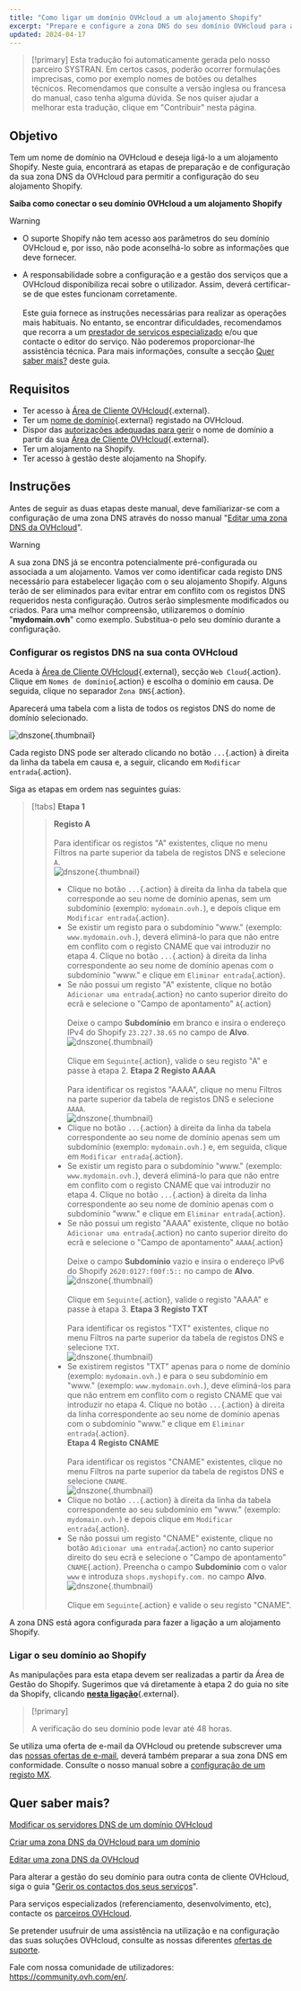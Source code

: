 ```yaml
---
title: "Como ligar um domínio OVHcloud a um alojamento Shopify"
excerpt: "Prepare e configure a zona DNS do seu domínio OVHcloud para a ligar a um alojamento Shopify"
updated: 2024-04-17
---
```


> [!primary]
> Esta tradução foi automaticamente gerada pelo nosso parceiro SYSTRAN. Em certos casos, poderão ocorrer formulações imprecisas, como por exemplo nomes de botões ou detalhes técnicos. Recomendamos que consulte a versão inglesa ou francesa do manual, caso tenha alguma dúvida. Se nos quiser ajudar a melhorar esta tradução, clique em "Contribuir" nesta página.
>

## Objetivo

Tem um nome de domínio na OVHcloud e deseja ligá-lo a um alojamento Shopify. Neste guia, encontrará as etapas de preparação e de configuração da sua zona DNS da OVHcloud para permitir a configuração do seu alojamento Shopify.

**Saiba como conectar o seu domínio OVHcloud a um alojamento Shopify**

> [!warning]
>
> - O suporte Shopify não tem acesso aos parâmetros do seu domínio OVHcloud e, por isso, não pode aconselhá-lo sobre as informações que deve fornecer.
>
> - A responsabilidade sobre a configuração e a gestão dos serviços que a OVHcloud disponibiliza recai sobre o utilizador. Assim, deverá certificar-se de que estes funcionam corretamente.<br><br> Este guia fornece as instruções necessárias para realizar as operações mais habituais. No entanto, se encontrar dificuldades, recomendamos que recorra a um [prestador de serviços especializado](https://partner.ovhcloud.com/pt/) e/ou que contacte o editor do serviço. Não poderemos proporcionar-lhe assistência técnica. Para mais informações, consulte a secção [Quer saber mais?](#go-further) deste guia.
>

## Requisitos

- Ter acesso à [Área de Cliente OVHcloud](/links/manager){.external}.
- Ter um [nome de domínio](/links/web/domains){.external} registado na OVHcloud.
- Dispor das [autorizações adequadas para gerir](/pages/account_and_service_management/account_information/managing_contacts) o nome de domínio a partir da sua [Área de Cliente OVHcloud](/links/manager){.external}.
- Ter um alojamento na Shopify.
- Ter acesso à gestão deste alojamento na Shopify.

## Instruções

Antes de seguir as duas etapas deste manual, deve familiarizar-se com a configuração de uma zona DNS através do nosso manual "[Editar uma zona DNS da OVHcloud](/pages/web_cloud/domains/dns_zone_edit)".

> [!warning]
>
> A sua zona DNS já se encontra potencialmente pré-configurada ou associada a um alojamento. Vamos ver como identificar cada registo DNS necessário para estabelecer ligação com o seu alojamento Shopify. Alguns terão de ser eliminados para evitar entrar em conflito com os registos DNS requeridos nesta configuração. Outros serão simplesmente modificados ou criados. Para uma melhor compreensão, utilizaremos o domínio "**mydomain.ovh**" como exemplo. Substitua-o pelo seu domínio durante a configuração.

### Configurar os registos DNS na sua conta OVHcloud

Aceda à [Área de Cliente OVHcloud](/links/manager){.external}, secção `Web Cloud`{.action}. Clique em `Nomes de domínio`{.action} e escolha o domínio em causa. De seguida, clique no separador `Zona DNS`{.action}.

Aparecerá uma tabela com a lista de todos os registos DNS do nome de domínio selecionado.

![dnszone](images/tab.png){.thumbnail}

Cada registo DNS pode ser alterado clicando no botão `...`{.action} à direita da linha da tabela em causa e, a seguir, clicando em `Modificar entrada`{.action}.

Siga as etapas em ordem nas seguintes guias:

> [!tabs]
> **Etapa 1**
>> **Registo A**<br><br>
>> Para identificar os registos "A" existentes, clique no menu Filtros na parte superior da tabela de registos DNS e selecione `A`.<br>
>> ![dnszone](images/filter-a.png){.thumbnail}<br>
>> - Clique no botão `...`{.action} à direita da linha da tabela que corresponde ao seu nome de domínio apenas, sem um subdomínio (exemplo: `mydomain.ovh.`), e depois clique em `Modificar entrada`{.action}.<br>
>> - Se existir um registo para o subdomínio "www." (exemplo: `www.mydomain.ovh.`), deverá eliminá-lo para que não entre em conflito com o registo CNAME que vai introduzir no etapa 4. Clique no botão `...`{.action} à direita da linha correspondente ao seu nome de domínio apenas com o subdomínio "www." e clique em `Eliminar entrada`{.action}.<br>
>> - Se não possui um registo "A" existente, clique no botão `Adicionar uma entrada`{.action} no canto superior direito do ecrã e selecione o "Campo de apontamento" `A`{.action}<br><br>
>> Deixe o campo **Subdomínio** em branco e insira o endereço IPv4 do Shopify `23.227.38.65` no campo de **Alvo**.
>> ![dnszone](images/field-a.png){.thumbnail}<br><br>
>> Clique em `Seguinte`{.action}, valide o seu registo "A" e passe à etapa 2.
> **Etapa 2**
>> **Registo AAAA**<br><br>
>>  Para identificar os registos "AAAA", clique no menu Filtros na parte superior da tabela de registos DNS e selecione `AAAA`.<br>
>> ![dnszone](images/filter-aaaa.png){.thumbnail}<br>
>> - Clique no botão `...`{.action} à direita da linha da tabela correspondente ao seu nome de domínio apenas sem um subdomínio (exemplo: `mydomain.ovh.`) e, em seguida, clique em `Modificar entrada`{.action}.<br>
>> - Se existir um registo para o subdomínio "www." (exemplo: `www.mydomain.ovh.`), deverá eliminá-lo para que não entre em conflito com o registo CNAME que vai introduzir no etapa 4. Clique no botão `...`{.action} à direita da linha correspondente ao seu nome de domínio apenas com o subdomínio "www." e clique em `Eliminar entrada`{.action}.<br>
>> - Se não possui um registo "AAAA" existente, clique no botão `Adicionar uma entrada`{.action} no canto superior direito do ecrã e selecione o "Campo de apontamento" `AAAA`{.action}<br><br>
>> Deixe o campo **Subdomínio** vazio e insira o endereço IPv6 do Shopify `2620:0127:f00f:5::` no campo de **Alvo**.
>> ![dnszone](images/field-aaaa.png){.thumbnail}<br><br>
>> Clique em `Seguinte`{.action}, valide o registo "AAAA" e passe à etapa 3.
> **Etapa 3**
>> **Registo TXT**<br><br>
>>  Para identificar os registos "TXT" existentes, clique no menu Filtros na parte superior da tabela de registos DNS e selecione `TXT`.<br>
>> ![dnszone](images/filter-txt.png){.thumbnail}<br>
>> - Se existirem registos "TXT" apenas para o nome de domínio (exemplo: `mydomain.ovh.`) e para o seu subdomínio em "www." (exemplo: `www.mydomain.ovh.`), deve eliminá-los para que não entrem em conflito com o registo CNAME que vai introduzir no etapa 4. Clique no botão `...`{.action} à direita da linha correspondente ao seu nome de domínio apenas com o subdomínio "www." e clique em `Eliminar entrada`{.action}.<br>
> **Etapa 4**
>> **Registo CNAME**<br><br>
>>  Para identificar os registos "CNAME" existentes, clique no menu Filtros na parte superior da tabela de registos DNS e selecione `CNAME`.<br>
>> ![dnszone](images/filter-cname.png){.thumbnail}
>> - Clique no botão `...`{.action} à direita da linha da tabela correspondente ao seu subdomínio em "www." (exemplo: `mydomain.ovh.`) e depois clique em `Modificar entrada`{.action}.<br>
>> - Se não possui um registo "CNAME" existente, clique no botão `Adicionar uma entrada`{.action} no canto superior direito do seu ecrã e selecione o "Campo de apontamento" `CNAME`{.action}.
>> Preencha o campo **Subdomínio** com o valor `www` e introduza `shops.myshopify.com.` no campo **Alvo**.<br>
>> ![dnszone](images/field-cname.png){.thumbnail}<br><br>
>> Clique em `Seguinte`{.action} e valide o seu registo "CNAME".

A zona DNS está agora configurada para fazer a ligação a um alojamento Shopify.

### Ligar o seu domínio ao Shopify

As manipulações para esta etapa devem ser realizadas a partir da Área de Gestão do Shopify. Sugerimos que vá diretamente à etapa 2 do guia no site da Shopify, clicando [**nesta ligação**](https://help.shopify.com/en/manual/domains/add-a-domain/connecting-domains/connect-domain-manual){.external}.

> [!primary]
>
> A verificação do seu domínio pode levar até 48 horas.

Se utiliza uma oferta de e-mail da OVHcloud ou pretende subscrever uma das [nossas ofertas de e-mail](/links/web/emails), deverá também preparar a sua zona DNS em conformidade. Consulte o nosso manual sobre a [configuração de um registo MX](/pages/web_cloud/domains/dns_zone_mx).

## Quer saber mais? <a name="go-further"></a>

[Modificar os servidores DNS de um domínio OVHcloud](/pages/web_cloud/domains/dns_server_general_information)

[Criar uma zona DNS da OVHcloud para um domínio](/pages/web_cloud/domains/dns_zone_create)

[Editar uma zona DNS da OVHcloud](/pages/web_cloud/domains/dns_zone_edit)

Para alterar a gestão do seu domínio para outra conta de cliente OVHcloud, siga o guia "[Gerir os contactos dos seus serviços](/pages/account_and_service_management/account_information/managing_contacts)".
 
Para serviços especializados (referenciamento, desenvolvimento, etc), contacte os [parceiros OVHcloud](/links/partner).
 
Se pretender usufruir de uma assistência na utilização e na configuração das suas soluções OVHcloud, consulte as nossas diferentes [ofertas de suporte](/links/support).
 
Fale com nossa comunidade de utilizadores: <https://community.ovh.com/en/>.